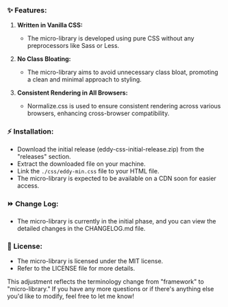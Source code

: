 ### ✨ Features:

1. **Written in Vanilla CSS:**
   - The micro-library is developed using pure CSS without any preprocessors like Sass or Less.

2. **No Class Bloating:**
   - The micro-library aims to avoid unnecessary class bloat, promoting a clean and minimal approach to styling.

3. **Consistent Rendering in All Browsers:**
   - Normalize.css is used to ensure consistent rendering across various browsers, enhancing cross-browser compatibility.

### ⚡️ Installation:

- Download the initial release (eddy-css-initial-release.zip) from the "releases" section.
- Extract the downloaded file on your machine.
- Link the `./css/eddy-min.css` file to your HTML file.
- The micro-library is expected to be available on a CDN soon for easier access.

### ⏩ Change Log:

- The micro-library is currently in the initial phase, and you can view the detailed changes in the CHANGELOG.md file.

### 📄 License:

- The micro-library is licensed under the MIT license.
- Refer to the LICENSE file for more details.

This adjustment reflects the terminology change from "framework" to "micro-library." If you have any more questions or if there's anything else you'd like to modify, feel free to let me know!
